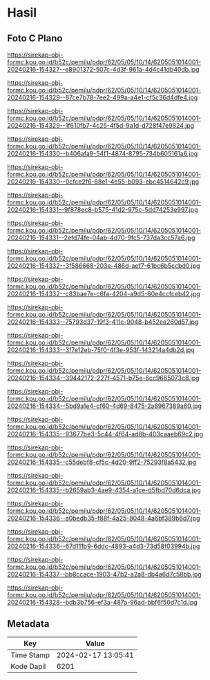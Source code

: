 # Hasil

## Foto C Plano

https://sirekap-obj-formc.kpu.go.id/b52c/pemilu/pdpr/62/05/05/10/14/6205051014001-20240216-154327--e8901372-507c-4d3f-961a-4d4c41db40db.jpg

https://sirekap-obj-formc.kpu.go.id/b52c/pemilu/pdpr/62/05/05/10/14/6205051014001-20240216-154329--87ce7b78-7ee2-499a-a4e1-cf5c36d4dfe4.jpg

https://sirekap-obj-formc.kpu.go.id/b52c/pemilu/pdpr/62/05/05/10/14/6205051014001-20240216-154329--1f610fb7-4c25-4f5d-9a1d-d728f47e9824.jpg

https://sirekap-obj-formc.kpu.go.id/b52c/pemilu/pdpr/62/05/05/10/14/6205051014001-20240216-154330--b406afa9-54f1-4874-8795-734b605161a6.jpg

https://sirekap-obj-formc.kpu.go.id/b52c/pemilu/pdpr/62/05/05/10/14/6205051014001-20240216-154330--0cfce2f6-88e1-4e55-b093-ebc4514642c9.jpg

https://sirekap-obj-formc.kpu.go.id/b52c/pemilu/pdpr/62/05/05/10/14/6205051014001-20240216-154331--9f878ec8-b575-41d2-975c-5dd74253e997.jpg

https://sirekap-obj-formc.kpu.go.id/b52c/pemilu/pdpr/62/05/05/10/14/6205051014001-20240216-154331--2efd74fe-04ab-4d70-9fc5-737da3cc57a6.jpg

https://sirekap-obj-formc.kpu.go.id/b52c/pemilu/pdpr/62/05/05/10/14/6205051014001-20240216-154332--3f586668-203e-486d-aef7-61bc6b5ccbd0.jpg

https://sirekap-obj-formc.kpu.go.id/b52c/pemilu/pdpr/62/05/05/10/14/6205051014001-20240216-154332--c83bae7e-c6fa-4204-a9d5-60e4ccfceb42.jpg

https://sirekap-obj-formc.kpu.go.id/b52c/pemilu/pdpr/62/05/05/10/14/6205051014001-20240216-154333--75793d37-19f3-411c-9048-b452ee260d57.jpg

https://sirekap-obj-formc.kpu.go.id/b52c/pemilu/pdpr/62/05/05/10/14/6205051014001-20240216-154333--3f7e12eb-75f0-4f3e-953f-143214a4db2d.jpg

https://sirekap-obj-formc.kpu.go.id/b52c/pemilu/pdpr/62/05/05/10/14/6205051014001-20240216-154334--39442172-227f-4571-b75e-6cc9665073c8.jpg

https://sirekap-obj-formc.kpu.go.id/b52c/pemilu/pdpr/62/05/05/10/14/6205051014001-20240216-154334--5bd9a1e4-cf60-4d69-8475-2a8967389a60.jpg

https://sirekap-obj-formc.kpu.go.id/b52c/pemilu/pdpr/62/05/05/10/14/6205051014001-20240216-154335--93677be3-5c44-4f64-ad8b-403caaeb69c2.jpg

https://sirekap-obj-formc.kpu.go.id/b52c/pemilu/pdpr/62/05/05/10/14/6205051014001-20240216-154335--c55debf8-cf5c-4d20-9ff2-75293f8a5432.jpg

https://sirekap-obj-formc.kpu.go.id/b52c/pemilu/pdpr/62/05/05/10/14/6205051014001-20240216-154335--b2659ab3-4ae9-4354-a1ce-d5fbd70d6dca.jpg

https://sirekap-obj-formc.kpu.go.id/b52c/pemilu/pdpr/62/05/05/10/14/6205051014001-20240216-154336--a0bedb35-f88f-4a25-8048-4a6bf389b6d7.jpg

https://sirekap-obj-formc.kpu.go.id/b52c/pemilu/pdpr/62/05/05/10/14/6205051014001-20240216-154336--67d111b9-6ddc-4893-a4d3-73d58f03994b.jpg

https://sirekap-obj-formc.kpu.go.id/b52c/pemilu/pdpr/62/05/05/10/14/6205051014001-20240216-154337--bb8ccace-1903-47b2-a2a8-db4a6d7c58bb.jpg

https://sirekap-obj-formc.kpu.go.id/b52c/pemilu/pdpr/62/05/05/10/14/6205051014001-20240216-154328--bdb3b756-ef3a-487a-96ad-bbf6f50d7c1d.jpg


## Metadata

| Key        | Value               |
| ---------- | ------------------- |
| Time Stamp | 2024-02-17 13:05:41 |
| Kode Dapil | 6201                |



